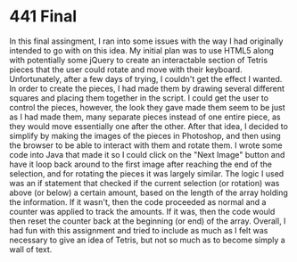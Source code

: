 # 441 Final
In this final assingment, I ran into some issues with the way I had originally intended to go with on this idea. My initial plan was to use HTML5 along with
potentially some jQuery to create an interactable section of Tetris pieces that the user could rotate and move with their keyboard. Unfortunately, after
a few days of trying, I couldn't get the effect I wanted. In order to create the pieces, I had made them by drawing several different squares and placing them
together in the script. I could get the user to control the pieces, however, the look they gave made them seem to be just as I had made them, many separate pieces
instead of one entire piece, as they would move essentially one after the other. After that idea, I decided to simplify by making the images of the pieces in Photoshop, and then using the browser to be able to interact with them and rotate them. I wrote some code into Java that made it so I could click on the "Next Image" button and have it loop back around to the first image after reaching the end of the selection, and for rotating the pieces it was largely similar.  The logic I used was an if statement that checked if the current selection (or rotation) was above (or below) a certain amount, based on the length of the array holding the information. If it wasn't, then the code proceeded as normal and a counter was applied to track the amounts. If it was, then the code would then reset the counter back at the beginning (or end) of the array. Overall, I had fun with this assignment and tried to include as much as I felt was necessary to give an idea of Tetris, but not so much as to become simply a wall of text.
